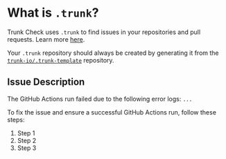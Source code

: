# What is `.trunk`?

Trunk Check uses `.trunk` to find issues in your repositories and pull requests. Learn more
[here][check-github-integration].

Your `.trunk` repository should always be created by generating it from the
[`trunk-io/.trunk-template`](https://docs.trunk.io/check/github-integration) repository.

[check-github-integration]: https://docs.trunk.io/check/github-integration

## Issue Description
The GitHub Actions run failed due to the following error logs:
```...``` 

To fix the issue and ensure a successful GitHub Actions run, follow these steps:
1. Step 1
2. Step 2
3. Step 3
